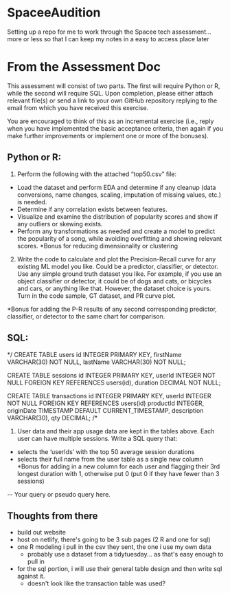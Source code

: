 # SpaceeAudition

Setting up a repo for me to work through the Spacee tech assessment... more or less so that I can keep my notes in a easy to access place later

# From the Assessment Doc
This assessment will consist of two parts. The first will require Python or R, while the second will require SQL. Upon completion, please either attach relevant file(s) or send a link to your own GitHub repository replying to the email from which you have received this exercise.

You are encouraged to think of this as an incremental exercise (i.e., reply when you have implemented the basic acceptance criteria, then again if you make further improvements or implement one or more of the bonuses).

## Python or R:
1. Perform the following with the attached “top50.csv” file:  
- Load the dataset and perform EDA and determine if any cleanup (data conversions, name changes, scaling, imputation of missing values, etc.) is needed.  
- Determine if any correlation exists between features.
- Visualize and examine the distribution of popularity scores and show if any outliers or skewing exists.
- Perform any transformations as needed and create a model to predict the popularity of a song, while avoiding overfitting and showing relevant scores.
*Bonus for reducing dimensionality or clustering

2. Write the code to calculate and plot the Precision-Recall curve for any existing ML model you like. Could be a predictor, classifier, or detector. Use any simple ground truth dataset you like. For example, if you use an object classifier or detector, it could be of dogs and cats, or bicycles and cars, or anything like that. However, the dataset choice is yours. Turn in the code sample, GT dataset, and PR curve plot. 

*Bonus for adding the P-R results of any second corresponding predictor, classifier, or detector to the same chart for comparison.


## SQL:
*/
CREATE TABLE users
id INTEGER PRIMARY KEY,
firstName VARCHAR(30) NOT NULL,
lastName VARCHAR(30) NOT NULL;

CREATE TABLE sessions
id INTEGER PRIMARY KEY,
userId INTEGER NOT NULL FOREIGN KEY REFERENCES users(id),
duration DECIMAL NOT NULL;

CREATE TABLE transactions
id INTEGER PRIMARY KEY,
userId INTEGER NOT NULL FOREIGN KEY REFERENCES users(id)
productId INTEGER,
originDate TIMESTAMP DEFAULT CURRENT_TIMESTAMP,
description VARCHAR(30),
qty DECIMAL;
/*

1. User data and their app usage data are kept in the tables above. Each user can have multiple sessions. Write a SQL query that:
- selects the ‘userIds’ with the top 50 average session durations
- selects their full name from the user table as a single new column
*Bonus for adding in a new column for each user and flagging their 3rd longest duration with 1,
otherwise put 0 (put 0 if they have fewer than 3 sessions)

-- Your query or pseudo query here.

## Thoughts from there

- build out website
- host on netlify, there's going to be 3 sub pages (2 R and one for sql)
- one R modeling i pull in the csv they sent, the one i use my own data  
  - probably use a dataset from a tidytuesday... as that's easy enough to pull in
- for the sql portion, i will use their general table design and then write sql against it. 
  - doesn't look like the transaction table was used? 







